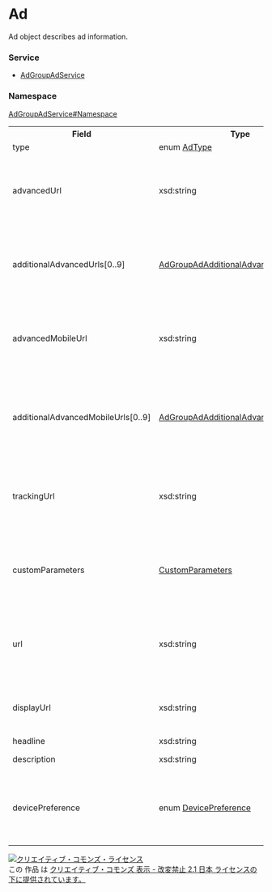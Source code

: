 # Ad
Ad object describes ad information.

### Service
+ [AdGroupAdService](../../services/AdGroupAdService.md)

### Namespace
[AdGroupAdService#Namespace](../../services/AdGroupAdService.md#namespace)

<table>
 <tr>
  <th>Field</th>
  <th>Type</th>
  <th>Description</th>
  <th>response</th>
  <th>get</th>
  <th>add</th>
  <th>set</th>
  <th>remove</th>
 </tr>
 <tr>
  <td>type</td>
  <td>enum <a href="AdType.md">AdType</a></td>
  <td>Type of ad.</td>
  <td>yes</td>
  <td>-</td>
  <td>Requirement</td>
  <td>-</td>
  <td>-</td>
 </tr>
 <tr>
  <td>advancedUrl</td>
  <td>xsd:string</td>
  <td>Landing Page URL.</td>
  <td>yes</td>
  <td>-</td>
  <td>Optional<br>*Requirement if upgrading URL (advanced=TRUE).<br>*Ignore if not upgrading URL (advanced=FALSE).</td>
  <td>-</td>
  <td>-</td>
 </tr>
<tr>
  <td>additionalAdvancedUrls[0..9]</td>
  <td><a href="AdGroupAdAdditionalAdvancedUrls.md">AdGroupAdAdditionalAdvancedUrls</a></td>
  <td>Landing Page URL.<br>Enter the 2nd and later of landing page URLs.</td>
  <td>yes</td>
  <td>-</td>
  <td>Optional<br>*Optional if upgrading URL (advanced=TRUE).<br>*Ignore if not upgrading (Advanced=FALSE).</td>
  <td>-</td>
  <td>-</td>
 </tr>
  <tr>
  <td>advancedMobileUrl</td>
  <td>xsd:string</td>
  <td>Landing Page URL (Smartphone).</td>
  <td>yes</td>
  <td>-</td>
  <td>Optional<br>*Optional if upgrading URL (advanced=TRUE).<br>*Ignore if not upgrading URL (advanced=FALSE).</td>
  <td>-</td>
  <td>-</td>
 </tr>
  <tr>
  <td>additionalAdvancedMobileUrls[0..9]</td>
  <td><a href="AdGroupAdAdditionalAdvancedMobileUrls.md">AdGroupAdAdditionalAdvancedMobileUrls</a></td>
  <td>Landing page URL (Smartphone).<br>Enter the 2nd and later of landing page URLs (Smartphone).</td>
  <td>yes</td>
  <td>-</td>
  <td>Optional<br>*Optional if upgrading URL (advanced=TRUE).<br>*Ignore if not upgrading URL (advanced=FALSE).</td>
  <td>-</td>
  <td>-</td>
 </tr>
  <tr>
  <td>trackingUrl</td>
  <td>xsd:string</td>
  <td>Tracking URL.</td>
  <td>yes</td>
  <td>-</td>
  <td>Optional<br>*Optional if upgrading URL (advanced=TRUE).<br>*Ignore if not upgrading URL (advanced=FALSE).</td>
  <td>-</td>
  <td>-</td>
 </tr>
 <tr>
  <td>customParameters</td>
  <td><a href="CustomParameters.md">CustomParameters</a></td>
  <td>Custome parameters.</td>
  <td>yes</td>
  <td>-</td>
  <td>Optional<br>*Optional if upgrading URL (advanced=TRUE).<br>*Ignore if not upgrading URL (advanced=FALSE).</td>
  <td>-</td>
  <td>-</td>
 </tr>
 <tr>
  <td>url</td>
  <td>xsd:string</td>
  <td>Destination URL before upgrading.</td>
  <td>yes</td>
  <td>-</td>
  <td>Optional<br>*Ignore if upgrading URL (advanced=TRUE).<br>*Requirement if not upgrading URL (advanced=FALSE).</td>
  <td>-</td>
  <td>-</td>
 </tr>
 <tr>
  <td>displayUrl</td>
  <td>xsd:string</td>
  <td>Display URL.</td>
  <td>yes</td>
  <td>-</td>
  <td>Requirement<br>*If Ad Type is Mobile App Ad or Enhanced Text Ads, it can be ignored.</td>
  <td>-</td>
  <td>-</td>
 </tr>
 <tr>
  <td>headline</td>
  <td>xsd:string</td>
  <td>Title of ad.</td>
  <td>yes</td>
  <td>-</td>
  <td>Requirement</td>
  <td>-</td>
  <td>-</td>
 </tr>
 <tr>
  <td>description</td>
  <td>xsd:string</td>
  <td>Description of ad.</td>
  <td>yes</td>
  <td>-</td>
  <td>Requirement</td>
  <td>-</td>
  <td>-</td>
 </tr>
 <tr>
 <td>devicePreference</td>
 <td>enum <a href="DevicePreference.md">DevicePreference</a></td>
 <td>Information of Focus Device.<br>*It enables to display your ads to smartphone devices.</td>
 <td>yes</td>
 <td>-</td>
 <td>Optional<br>*If Ad Type is Enhanced Text Ads, it can be ignored.</td>
 <td>-</td>
 <td>-</td>
 </tr>
</table>

<a rel="license" href="http://creativecommons.org/licenses/by-nd/2.1/jp/"><img alt="クリエイティブ・コモンズ・ライセンス" style="border-width:0" src="https://i.creativecommons.org/l/by-nd/2.1/jp/88x31.png" /></a><br />この 作品 は <a rel="license" href="http://creativecommons.org/licenses/by-nd/2.1/jp/">クリエイティブ・コモンズ 表示 - 改変禁止 2.1 日本 ライセンスの下に提供されています。</a>

